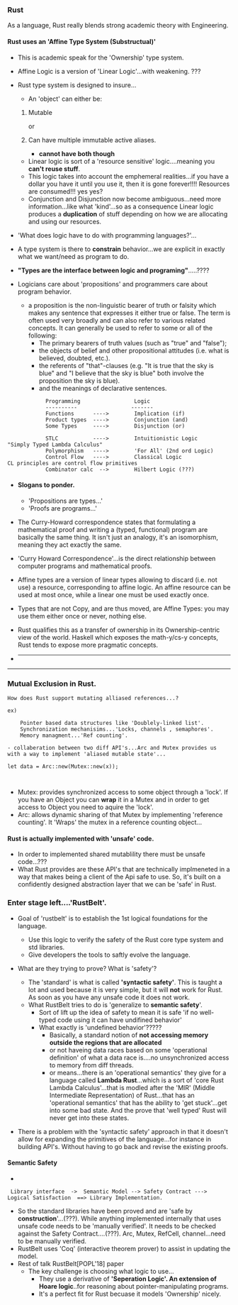 ### Rust

As a language, Rust really blends strong academic theory with Engineering.

#### Rust uses an 'Affine Type System (Substructual)'

- This is academic speak for the 'Ownership' type system.

- Affine Logic is a version of 'Linear Logic'...with weakening. ???
- Rust type system is designed to insure...

  - An 'object' can either be:

  1. Mutable

     or

  2. Can have multiple immutable active aliases.

     - **cannot have both though**

  - Linear logic is sort of a 'resource sensitive' logic....meaning you **can't reuse stuff**.
  - This logic takes into account the emphemeral realities...if you have a dollar you have it until you use it, then it is gone forever!!!! Resources are consumed!!! yes yes?
  - Conjunction and Disjunction now become ambiguous...need more information...like what 'kind'...so as a consequence Linear logic produces a **duplication** of stuff depending on how we are allocating and using our resources.

- 'What does logic have to do with programming languages?'...
- A type system is there to **constrain** behavior...we are explicit in exactly what we want/need as program to do.
- **"Types are the interface between logic and programing"**.....????
- Logicians care about 'propositions' and programmers care about program behavior.

  - a proposition is the non-linguistic bearer of truth or falsity which makes any sentence that expresses it either true or false. The term is often used very broadly and can also refer to various related concepts.
    It can generally be used to refer to some or all of the following:
    - The primary bearers of truth values (such as "true" and "false");
    - the objects of belief and other propositional attitudes (i.e. what is believed, doubted, etc.).
    - the referents of "that"-clauses (e.g. "It is true that the sky is blue" and "I believe that the sky is blue" both involve the proposition the sky is blue).
    - and the meanings of declarative sentences.

```
            Programming                 Logic
            ----------                 -------
            Functions      ---->        Implication (if)
            Product types  ---->        Conjunction (and)
            Some Types     ---->        Disjunction (or)

            STLC           ---->        Intuitionistic Logic              "Simply Typed Lambda Calculus"
            Polymorphism   ---->        'For All' (2nd ord Logic)
            Control Flow   ---->        Classical Logic                 CL principles are control flow primitives
            Combinator calc  -->        Hilbert Logic (???)

```

- #### Slogans to ponder.

  - 'Propositions are types...'
  - 'Proofs are programs...'

- The Curry-Howard correspondence states that formulating a mathematical proof and writing a (typed, functional) program are basically the same thing. It isn't just an analogy, it's an isomorphism, meaning they act exactly the same.
- 'Curry Howard Correspondence'...is the direct relationship between computer programs and mathematical proofs.
- Affine types are a version of linear types allowing to discard (i.e. not use) a resource, corresponding to affine logic. An affine resource can be used at most once, while a linear one must be used exactly once.
- Types that are not Copy, and are thus moved, are Affine Types: you may use them either once or never, nothing else.
- Rust qualifies this as a transfer of ownership in its Ownership-centric view of the world. Haskell which exposes the math-y/cs-y concepts, Rust tends to expose more pragmatic concepts.
- ***

---

### Mutual Exclusion in Rust.

```
How does Rust support mutating alliased references...?

ex)

    Pointer based data structures like 'Doublely-linked list'.
    Synchronization mechanisims...'Locks, channels , semaphores'.
    Memory managment...'Ref counting'.

- collaberation between two diff API's...Arc and Mutex provides us with a way to implement 'aliased mutable state'...

let data = Arc::new(Mutex::new(x));



```

- Mutex: provides synchronized access to some object through a 'lock'. If you have an Object<T> you can **wrap** it in a Mutex and in order to get access to Object<T> you need to aquire the 'lock'.
- Arc: allows dynamic sharing of that Mutex by implementing 'reference counting'. It 'Wraps' the mutex in a reference counting object...

#### Rust is actually implemented with 'unsafe' code.

- In order to implemented shared mutablility there must be unsafe code...???
- What Rust provides are these API's that are technically implmeneted in a way that makes being a client of the Api safe to use. So, it's built on a confidently designed abstraction layer that we can be 'safe' in Rust.

### Enter stage left....'RustBelt'.

- Goal of 'rustbelt' is to establish the 1st logical foundations for the language.

  - Use this logic to verify the safety of the Rust core type system and std libraries.
  - Give developers the tools to saftly evolve the language.

- What are they trying to prove? What is 'safety'?
  - The 'standard' is what is called **'syntactic safety'**. This is taught a lot and used because it is very simple, but it will **not** work for Rust. As soon as you have any unsafe code it does not work.
  - What RustBelt tries to do is 'generalize to **semantic safety**'.
    - Sort of lift up the idea of safety to mean it is safe 'if no well-typed code using it can have undifined behavior'
    - What exactly is 'undefined behavior'?????
      - Basically, a standard notion of **not accessing memory outside the regions that are allocated**
      - or not haveing data races based on some 'operational definition' of what a data race is....no unsynchronized access to memory from diff threads.
      - or means...there is an 'operational semantics' they give for a language called **Lambda Rust**...which is a sort of 'core Rust Lambda Calculus'...that is modled after the 'MIR' (Middle Intermediate Representation) of Rust...that has an 'operational semantics' that has the ability to 'get stuck'...get into some bad state. And the prove that 'well typed' Rust will never get into these states.
- There is a problem with the 'syntactic safety' approach in that it doesn't allow for expanding the primitives of the language...for instance in building API's. Without having to go back and revise the existing proofs.

#### Semantic Safety

-

```
 Library interface  ->  Semantic Model --> Safety Contract ---> Logical Satisfaction  ==> Library Implementation.
```

- So the standard libraries have been proved and are 'safe by **construction**'...(???). While anything implemented internally that uses unsafe code needs to be 'manually verified'. It needs to be checked against the Safety Contract....(???). Arc, Mutex, RefCell, channel...need to be manually verified.
- RustBelt uses 'Coq' (interactive theorem prover) to assist in updating the model.
- Rest of talk RustBelt[POPL'18] paper
  - The key challenge is choosing what logic to use...
    - They use a derivative of **'Seperation Logic'. An extension of Hoare logic**..for reasoning about pointer-manipulating programs.
    - It's a perfect fit for Rust becuase it models 'Ownership' nicely.

